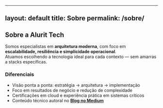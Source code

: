 
---
layout: default
title: Sobre
permalink: /sobre/
---

## Sobre a Alurit Tech

Somos especialistas em **arquitetura moderna**, com foco em **escalabilidade, resiliência e simplicidade operacional**.  
Atuamos escolhendo a tecnologia ideal para cada contexto — sem amarras a stacks específicas.

### Diferenciais
- Visão ponta a ponta: estratégia → arquitetura → implementação
- Foco em resultados de negócio e redução de complexidade
- Certificações em cloud e experiência prática em sistemas críticos
- Conteúdo técnico autoral no **[Blog no Medium](https://medium.com/@tirula)**
